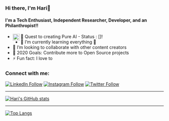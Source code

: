 ### Hi there, I'm Hari👋
#### I'm a Tech Enthusiast, Independent Researcher, Developer, and an Philanthropist!!

- 🔭 Quest to creating Pure AI - Status : [<img align="left" width="22px" src="https://badgen.net/uptime-robot/status/m780862024-50db2c44c703e5c68d6b1ebb" />]!
- 🌱 I’m currently learning everything 🤣
- 👯 I’m looking to collaborate with other content creators
- 🥅 2020 Goals: Contribute more to Open Source projects
- ⚡ Fun fact: I love to 

### Connect with me:

[![LinkedIn Follow](https://img.shields.io/badge/LinkedIn-0077B5?style=for-the-badge&logo=linkedin&logoColor=white)](www.linkedin.com/in/hari-odrdl)
[![Instagram Follow](https://img.shields.io/badge/Instagram-E4405F?style=for-the-badge&logo=instagram&logoColor=white)](https://www.instagram.com/__the.fallen.angels/)
[![Twitter Follow](https://img.shields.io/badge/Twitter-1DA1F2?style=for-the-badge&logo=twitter&logoColor=white)](https://twitter.com/thefallenang31s)

---

[![Hari's GitHub stats](https://github-readme-stats.vercel.app/api?username=ODRDLabs)](https://github.com/ODRDLabs/github-readme-stats)

---

[![Top Langs](https://github-readme-stats.vercel.app/api/top-langs/?username=ODRDLabs)](https://github.com/ODRDLabs/github-readme-stats)
